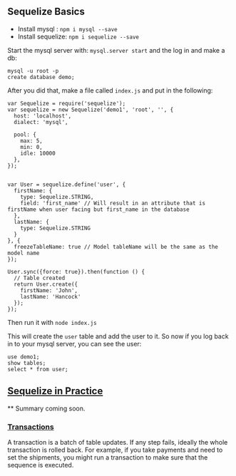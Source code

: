 ## Sequelize Basics

- Install mysql : `npm i mysql --save`
- Install sequelize: `npm i sequelize --save`

Start the mysql server with: `mysql.server start` and the log in and make a db:

    mysql -u root -p
    create database demo;

After you did that, make a file called `index.js` and put in the following:

    var Sequelize = require('sequelize');
    var sequelize = new Sequelize('demo1', 'root', '', {
      host: 'localhost',
      dialect: 'mysql',

      pool: {
        max: 5,
        min: 0,
        idle: 10000
      },
    });


    var User = sequelize.define('user', {
      firstName: {
        type: Sequelize.STRING,
        field: 'first_name' // Will result in an attribute that is firstName when user facing but first_name in the database
      },
      lastName: {
        type: Sequelize.STRING
      }
    }, {
      freezeTableName: true // Model tableName will be the same as the model name
    });

    User.sync({force: true}).then(function () {
      // Table created
      return User.create({
        firstName: 'John',
        lastName: 'Hancock'
      });
    });

Then run it with `node index.js`

This will create the `user` table and add the user to it. So now if you log back in to your mysql server, you can see the user:

    use demo1;
    show tables;
    select * from user;


## [Sequelize in Practice](http://www.redotheweb.com/2013/02/20/sequelize-the-javascript-orm-in-practice.html)

** Summary coming soon.

### [Transactions](https://github.com/coderbuzz/sequelize-transactions)

A transaction is a batch of table updates. If any step fails, ideally the whole transaction is rolled back. For example, if you take payments and need to set the shipments, you might run a transaction to make sure that the sequence is executed.


